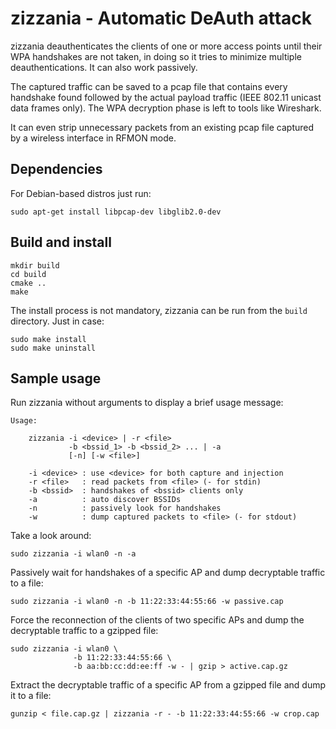 zizzania - Automatic DeAuth attack
==================================

zizzania deauthenticates the clients of one or more access points until their
WPA handshakes are not taken, in doing so it tries to minimize multiple
deauthentications. It can also work passively.

The captured traffic can be saved to a pcap file that contains every handshake
found followed by the actual payload traffic (IEEE 802.11 unicast data frames
only). The WPA decryption phase is left to tools like Wireshark.

It can even strip unnecessary packets from an existing pcap file captured by a
wireless interface in RFMON mode.

Dependencies
------------

For Debian-based distros just run:

    sudo apt-get install libpcap-dev libglib2.0-dev

Build and install
-----------------

    mkdir build
    cd build
    cmake ..
    make

The install process is not mandatory, zizzania can be run from the `build`
directory. Just in case:

    sudo make install
    sudo make uninstall

Sample usage
------------

Run zizzania without arguments to display a brief usage message:

    Usage:

        zizzania -i <device> | -r <file>
                 -b <bssid_1> -b <bssid_2> ... | -a
                 [-n] [-w <file>]

        -i <device> : use <device> for both capture and injection
        -r <file>   : read packets from <file> (- for stdin)
        -b <bssid>  : handshakes of <bssid> clients only
        -a          : auto discover BSSIDs
        -n          : passively look for handshakes
        -w          : dump captured packets to <file> (- for stdout)

Take a look around:

    sudo zizzania -i wlan0 -n -a

Passively wait for handshakes of a specific AP and dump decryptable traffic to a
file:

    sudo zizzania -i wlan0 -n -b 11:22:33:44:55:66 -w passive.cap

Force the reconnection of the clients of two specific APs and dump the
decryptable traffic to a gzipped file:

    sudo zizzania -i wlan0 \
                  -b 11:22:33:44:55:66 \
                  -b aa:bb:cc:dd:ee:ff -w - | gzip > active.cap.gz

Extract the decryptable traffic of a specific AP from a gzipped file and dump it
to a file:

    gunzip < file.cap.gz | zizzania -r - -b 11:22:33:44:55:66 -w crop.cap
